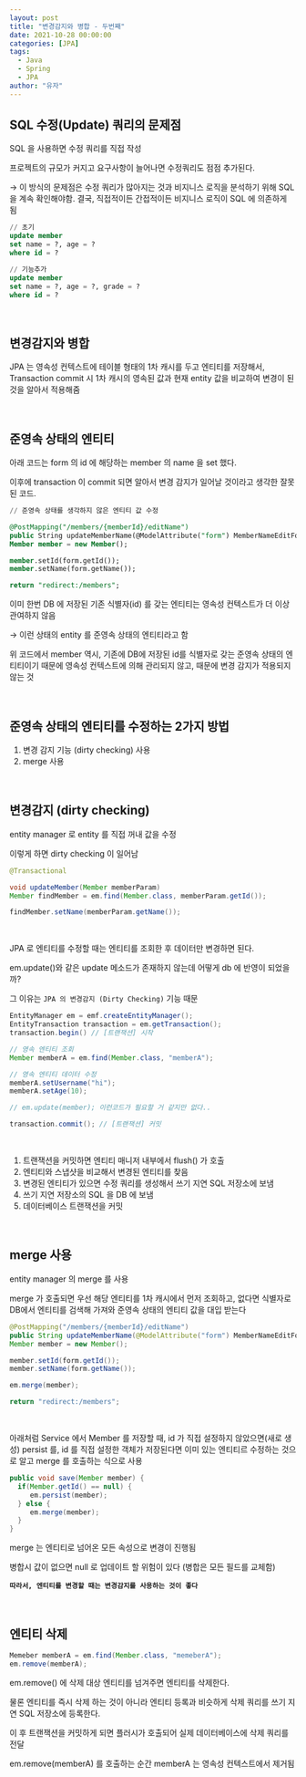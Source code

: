```yaml
---
layout: post
title: "변경감지와 병합 - 두번째"
date: 2021-10-28 00:00:00
categories: [JPA]
tags:
  - Java
  - Spring
  - JPA
author: "유자"
---
```


## SQL 수정(Update) 쿼리의 문제점

SQL 을 사용하면 수정 쿼리를 직접 작성

프로젝트의 규모가 커지고 요구사항이 늘어나면 수정쿼리도 점점 추가된다.

→ 이 방식의 문제점은 수정 쿼리가 많아지는 것과 비지니스 로직을 분석하기 위해 SQL 을 계속 확인해야함. 결국, 직접적이든 간접적이든 비지니스 로직이 SQL 에 의존하게 됨

```sql
// 초기
update member
set name = ?, age = ?
where id = ?

// 기능추가
update member
set name = ?, age = ?, grade = ?
where id = ?
```

<br>

## 변경감지와 병합

JPA 는 영속성 컨텍스트에 테이블 형태의 1차 캐시를 두고 엔티티를 저장해서, Transaction commit 시 1차 캐시의 영속된 값과 현재 entity 값을 비교하여 변경이 된 것을 알아서 적용해줌

<br>

## 준영속 상태의 엔티티

아래 코드는 form 의 id 에 해당하는 member 의 name 을 set 했다.

이후에 transaction 이 commit 되면 알아서 변경 감지가 일어날 것이라고 생각한 잘못된 코드.

```sql
// 준영속 상태를 생각하지 않은 엔티티 값 수정

@PostMapping("/members/{memberId}/editName")
public String updateMemberName(@ModelAttribute("form") MemberNameEditForm form){
Member member = new Member();

member.setId(form.getId());
member.setName(form.getName());

return "redirect:/members";
```

이미 한번 DB 에 저장된 기존 식별자(id) 를 갖는 엔티티는 영속성 컨텍스트가 더 이상 관여하지 않음

→ 이런 상태의 entity 를 준영속 상태의 엔티티라고 함

위 코드에서 member 역시, 기존에 DB에 저장된 id를 식별자로 갖는 준영속 상태의 엔티티이기 때문에 영속성 컨텍스트에 의해 관리되지 않고, 때문에 변경 감지가 적용되지 않는 것

<br>

## 준영속 상태의 엔티티를 수정하는 2가지 방법

1. 변경 감지 기능 (dirty checking) 사용
2. merge 사용

<br>

## 변경감지 (dirty checking)

entity manager 로 entity 를 직접 꺼내 값을 수정

이렇게 하면 dirty checking 이 일어남

```java
@Transactional

void updateMember(Member memberParam)
Member findMember = em.find(Member.class, memberParam.getId());

findMember.setName(memberParam.getName());
```

<br>

JPA 로 엔티티를 수정할 때는 엔티티를 조회한 후 데이터만 변경하면 된다.

em.update()와 같은 update 메소드가 존재하지 않는데 어떻게 db 에 반영이 되었을까?

그 이유는 `JPA 의 변경감지 (Dirty Checking)` 기능 때문

```java
EntityManager em = emf.createEntityManager();
EntityTransaction transaction = em.getTransaction();
transaction.begin() // [트랜잭션] 시작

// 영속 엔티티 조회
Member memberA = em.find(Member.class, "memberA");

// 영속 엔티티 데이터 수정
memberA.setUsername("hi");
memberA.setAge(10);

// em.update(member); 이런코드가 필요할 거 같지만 없다..

transaction.commit(); // [트랜잭션] 커밋
```

<br>

1. 트랜잭션을 커밋하면 엔티티 매니저 내부에서 flush() 가 호출
2. 엔티티와 스냅샷을 비교해서 변경된 엔티티를 찾음
3. 변경된 엔티티가 있으면 수정 쿼리를 생성해서 쓰기 지연 SQL 저장소에 보냄
4. 쓰기 지연 저장소의 SQL 을 DB 에 보냄
5. 데이터베이스 트랜잭션을 커밋

<br>

## merge 사용

entity manager 의 merge 를 사용

merge 가 호출되면 우선 해당 엔티티를 1차 캐시에서 먼저 조회하고, 없다면 식별자로 DB에서 엔티티를 검색해 가져와 준영속 상태의 엔티티 값을 대입 받는다

```java
@PostMapping("/members/{memberId}/editName")
public String updateMemberName(@ModelAttribute("form") MemberNameEditForm form){
Member member = new Member();

member.setId(form.getId());
member.setName(form.getName());

em.merge(member);

return "redirect:/members";
```

<br>

아래처럼 Service 에서 Member 를 저장할 때, id 가 직접 설정하지 않았으면(새로 생성) persist 를, id 를 직접 설정한 객체가 저장된다면 이미 있는 엔티티르 수정하는 것으로 알고 merge 를 호출하는 식으로 사용

```java
public void save(Member member) {
  if(Member.getId() == null) {
     em.persist(member);
  } else { 
     em.merge(member);
  }
}
```

merge 는 엔티티로 넘어온 모든 속성으로 변경이 진행됨

병합시 값이 없으면 null 로 업데이트 할 위험이 있다 (병합은 모든 필드를 교체함)

**`따라서, 엔티티를 변경할 때는 변경감지를 사용하는 것이 좋다`**

<br>

## 엔티티 삭제

```java
Memeber memberA = em.find(Member.class, "memeberA");
em.remove(memberA);
```

em.remove() 에 삭제 대상 엔티티를 넘겨주면 엔티티를 삭제한다. 

물론 엔티티를 즉시 삭제 하는 것이 아니라 엔티티 등록과 비슷하게 삭제 쿼리를 쓰기 지연 SQL 저장소에 등록한다.

이 후 트랜잭션을 커밋하게 되면 플러시가 호출되어 실제 데이터베이스에 삭제 쿼리를 전달

em.remove(memberA) 를 호출하는 순간 memberA 는 영속성 컨텍스트에서 제거됨
